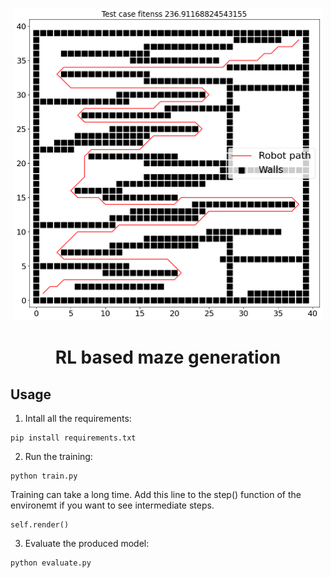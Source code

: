 
<p align="center">
	<img height="500px" src="illustration/rigaa_robot.png"/>
</p>
<h1 align="center">
	RL based maze generation
</h1>

## Usage
1. Intall all the requirements:
```
pip install requirements.txt
```
2. Run the training:
```
python train.py
```
Training can take a long time.
Add this line to the step() function of the environemt if you want to see intermediate steps.
```
self.render()
```
3. Evaluate the produced model:
```
python evaluate.py
```